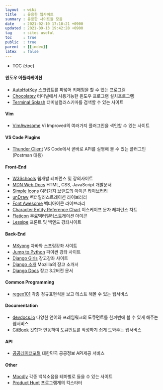 ```yaml
---
layout  : wiki
title   : 유용한 웹사이트 
summary : 유용한 사이트들 모음
date    : 2021-02-10 17:10:21 +0900
updated : 2021-09-13 19:42:28 +0900
tag     : sites useful
toc     : true
public  : true
parent  : [[index]]
latex   : false
---
```

* TOC
{:toc}

#### 윈도우 어플리케이션
* [AutoHotKey](https://www.autohotkey.com/) 스크립트를 짜넣어 키매핑을 할 수 있는 프로그램
* [Chocolatey](https://chocolatey.org/) 터미널에서 사용가능한 윈도우 프로그램 설치프로그램
* [Terminal Splash](https://terminalsplash.com/) 터미널컬러스키마를 검색할 수 있는 사이트

#### Vim
* [VimAwesome](https://vimawesome.com/) Vi Improved의 여러가지 플러그인을 색인할 수 있는 사이트

#### VS Code Plugins
* [Thunder Client](https://www.thunderclient.io/) VS Code에서 곧바로 API를 실행해 볼 수 있는 플러그인 (Postman 대용)

#### Front-End
* [W3Schools](https://www.w3schools.com/) 웹개발 레퍼런스 및 강의사이트
* [MDN Web Docs](https://developer.mozilla.org/en-US/) HTML, CSS, JavaScript 개발문서
* [Simple Icons](https://simpleicons.org/) 여러가지 브랜드의 아이콘 라이브러리
* [unDraw](https://undraw.co/illustrations) 벡터일러스트레이션 라이브러리
* [Font Awesome](https://fontawesome.com/icons?d=gallery) 벡터아이콘 라이브러리
* [Character Entity Reference Chart](https://dev.w3.org/html5/html-author/charref) 이스케이프 문자 레퍼런스 차트
* [Flaticon](https://www.flaticon.com/) 무료벡터일러스트레이션 아이콘
* [Lessipe](https://lessipe.com/#) 프론트 및 백엔드 강좌사이트

#### Back-End
* [MKyong](https://mkyong.com/) 자바와 스프링강좌 사이트
* [Jump to Python](https://wikidocs.net/book/1) 파이썬 강좌 사이트
* [Django Girls](https://tutorial.djangogirls.org/ko/) 장고강좌 사이트
* [Django 소개](https://developer.mozilla.org/ko/docs/Learn/Server-side/Django/Introduction) Mozilla의 장고 소개서
* [Django Docs](https://docs.djangoproject.com/ko/3.2/) 장고 3.2버전 문서

#### Common Programming
* [regex101](https://regex101.com/) 각종 정규표현식을 보고 테스트 해볼 수 있는 웹서비스

#### Documentation
* [devdocs.io](https://devdocs.io/) 다양한 언어와 프레임워크의 도큐먼트를 한꺼번에 볼 수 있게 해주는 웹서비스
* [GitBook](https://www.gitbook.com/) 깃헙과 연동하여 도큐먼트를 작성하기 쉽게 도와주는 웹서비스

#### API
* [공공데이터포털](https://www.data.go.kr/index.do) 대한민국 공공정보 API제공 서비스

#### Other
* [Moodly](https://moodly.site/) 각종 백색소음을 테마별로 들을 수 있는 사이트
* [Product Hunt](https://www.producthunt.com/) 프로그램계의 킥스타터
